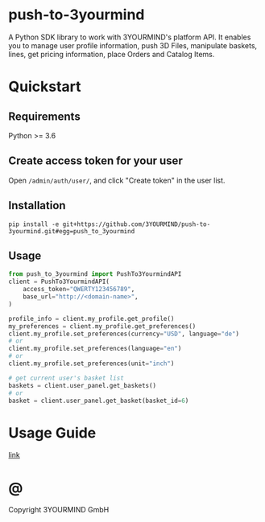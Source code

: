 # push-to-3yourmind
A Python SDK library to work with 3YOURMIND's platform API. It enables you to manage user profile
information, push 3D Files, manipulate baskets, lines, get pricing information, place Orders 
and Catalog Items.

# Quickstart

## Requirements

Python >= 3.6

## Create access token for your user

Open `/admin/auth/user/`, and click "Create token" in the user list.

## Installation

    pip install -e git+https://github.com/3YOURMIND/push-to-3yourmind.git#egg=push_to_3yourmind

## Usage

```python
from push_to_3yourmind import PushTo3YourmindAPI
client = PushTo3YourmindAPI(
    access_token="QWERTY123456789", 
    base_url="http://<domain-name>",
)

profile_info = client.my_profile.get_profile()
my_preferences = client.my_profile.get_preferences()
client.my_profile.set_preferences(currency="USD", language="de")
# or
client.my_profile.set_preferences(language="en")
# or
client.my_profile.set_preferences(unit="inch")

# get current user's basket list
baskets = client.user_panel.get_baskets()
# or 
basket = client.user_panel.get_basket(basket_id=6)

```

# Usage Guide

[link](https://3yourmind.github.io/push-to-3yourmind/)

# @

Copyright 3YOURMIND GmbH

